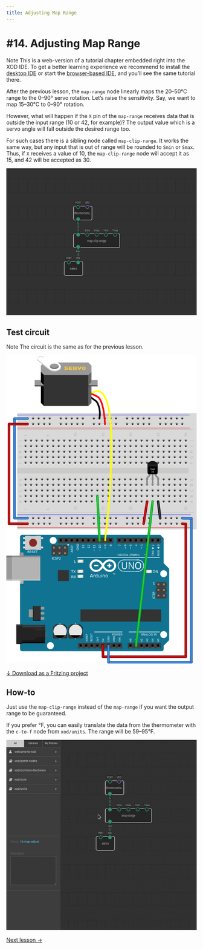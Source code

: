 ```yaml
---
title: Adjusting Map Range
---
```


# #14. Adjusting Map Range

<div class="ui segment note">
<span class="ui ribbon label">Note</span>
This is a web-version of a tutorial chapter embedded right into the XOD IDE.
To get a better learning experience we recommend to install the
<a href="/downloads/">desktop IDE</a> or start the
<a href="/ide/">browser-based IDE</a>, and you’ll see the same tutorial there.
</div>

After the previous lesson, the `map-range` node linearly maps the
20–50°C range to the 0–90° servo rotation. Let’s raise the sensitivity.
Say, we want to map 15–30°C to 0–90° rotation.

However, what will happen if the `X` pin of the `map-range` receives data that
is outside the input range (10 or 42, for example)? The output value which is
a servo angle will fall outside the desired range too.

For such cases there is a sibling node called `map-clip-range`. It works the
same way, but any input that is out of range will be rounded to `Smin` or
`Smax`.  Thus, if `X` receives a value of 10, the `map-clip-range` node will
accept it as 15, and 42 will be accepted as 30.

![Patch](./patch.png)

## Test circuit

<div class="ui segment note">
<span class="ui ribbon label">Note</span>
The circuit is the same as for the previous lesson.
</div>

![Circuit](./circuit.fz.png)

[↓ Download as a Fritzing project](./circuit.fzz)

## How-to

Just use the `map-clip-range` instead of the `map-range` if you want the
output range to be guaranteed.

If you prefer °F, you can easily translate the data from the
thermometer with the `c-to-f` node from `xod/units`. The range will be
59–95°F.

![Screencast](./screencast.gif)

[Next lesson →](../15-buttons/)
